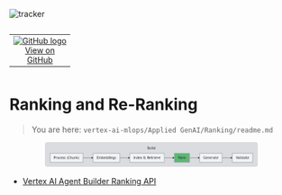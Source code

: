 ![tracker](https://us-central1-vertex-ai-mlops-369716.cloudfunctions.net/pixel-tracking?path=statmike%2Fvertex-ai-mlops%2FApplied+GenAI%2FRanking&file=readme.md)
<!--- header table --->
<table align="left">     
  <td style="text-align: center">
    <a href="https://github.com/statmike/vertex-ai-mlops/blob/main/Applied%20GenAI/Ranking/readme.md">
      <img src="https://cloud.google.com/ml-engine/images/github-logo-32px.png" alt="GitHub logo">
      <br>View on<br>GitHub
    </a>
  </td>
</table><br/><br/><br/><br/>

---
# Ranking and Re-Ranking
> You are here: `vertex-ai-mlops/Applied GenAI/Ranking/readme.md`

<p align="center"><center>
    <img src="../resources/images/created/applied-genai/overview-build-rank.png" width="75%">
</center></p>

- [Vertex AI Agent Builder Ranking API](./Vertex%20AI%20Agent%20Builder%20Ranking%20API.ipynb)